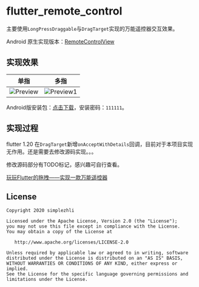 # flutter_remote_control

主要使用`LongPressDraggable`与`DragTarget`实现的万能遥控器交互效果。

Android 原生实现版本：[RemoteControlView](https://github.com/simplezhli/RemoteControlView)

## 实现效果

| 单指 | 多指 |
| :---------------------------: | :-----------------------------: |
| ![Preview](./preview/preview.gif)    |  ![Preview1](./preview/preview1.gif)    |

Android版安装包：[点击下载](https://www.pgyer.com/F65D)，安装密码：`111111`。

## 实现过程

flutter 1.20 在`DragTarget`新增`onAcceptWithDetails`回调，目前对于本项目实现无作用。还是需要去修改源码实现。。。

修改源码部分有TODO标记，感兴趣可自行查看。

[玩玩Flutter的拖拽——实现一款万能遥控器](https://weilu.blog.csdn.net/article/details/105237677)

## License

	Copyright 2020 simplezhli

    Licensed under the Apache License, Version 2.0 (the "License");
    you may not use this file except in compliance with the License.
    You may obtain a copy of the License at

       http://www.apache.org/licenses/LICENSE-2.0

    Unless required by applicable law or agreed to in writing, software
    distributed under the License is distributed on an "AS IS" BASIS,
    WITHOUT WARRANTIES OR CONDITIONS OF ANY KIND, either express or implied.
    See the License for the specific language governing permissions and
    limitations under the License.

